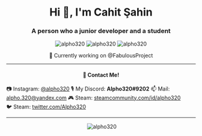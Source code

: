 <h1 align="center">Hi 👋, I'm Cahit Şahin</h1>
<h3 align="center">A person who a junior developer and a student</h3>

<p align="center"> 
  <img src="https://komarev.com/ghpvc/?username=alpho320" alt="alpho320" />
  <img src="https://img.shields.io/github/followers/Alpho320" alt="alpho320" />
  <img src="https://img.shields.io/badge/favourite%20language-java-blue" alt="alpho320" />
</p>

<p align="center">
🔭 Currently working on @FabulousProject
</p>

<hr>

<h4 align="center">💬 Contact Me!</h4>

<p align="center"> 
  
  📷&nbsp;Instagram: <a href="https://instagram.com/alpho320" style="text-align:center">@alpho320</a>
  🎙&nbsp;My Discord: **Alpho320#9202**
  📫&nbsp;Mail: <a href="mailto:alpho.320@yandex.com" style="text-align:center">alpho.320@yandex.com
  🎮&nbsp;Steam: [steamcommunity.com/id/alpho320](https://steamcommunity.com/id/alpho320)
  🐦&nbsp;Steam: [twitter.com/Alpho320](https://twitter.com/Alpho320)
</p>

<hr>

<p align="center">&nbsp;<img align="center" src="https://github-readme-stats.vercel.app/api?username=Alpho320&show_icons=true" alt="alpho320"/></p>
